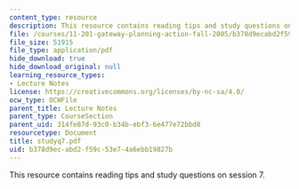 ```yaml
---
content_type: resource
description: This resource contains reading tips and study questions on session 7.
file: /courses/11-201-gateway-planning-action-fall-2005/b378d9ecabd2f59c53e74a6ebb19827b_studyq7.pdf
file_size: 51915
file_type: application/pdf
hide_download: true
hide_download_original: null
learning_resource_types:
- Lecture Notes
license: https://creativecommons.org/licenses/by-nc-sa/4.0/
ocw_type: OCWFile
parent_title: Lecture Notes
parent_type: CourseSection
parent_uid: 314fe87d-93c0-b34b-ebf3-6e477e72bbd8
resourcetype: Document
title: studyq7.pdf
uid: b378d9ec-abd2-f59c-53e7-4a6ebb19827b
---
```

This resource contains reading tips and study questions on session 7.